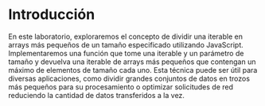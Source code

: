 # Introducción

En este laboratorio, exploraremos el concepto de dividir una iterable en arrays más pequeños de un tamaño especificado utilizando JavaScript. Implementaremos una función que tome una iterable y un parámetro de tamaño y devuelva una iterable de arrays más pequeños que contengan un máximo de elementos de tamaño cada uno. Esta técnica puede ser útil para diversas aplicaciones, como dividir grandes conjuntos de datos en trozos más pequeños para su procesamiento o optimizar solicitudes de red reduciendo la cantidad de datos transferidos a la vez.
